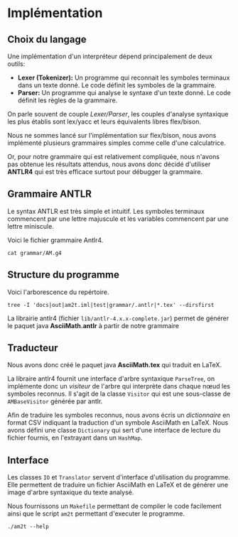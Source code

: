 # Implémentation

## Choix du langage

Une implémentation d'un interpréteur dépend principalement de deux outils:

- **Lexer (Tokenizer):** Un programme qui reconnait les symboles terminaux dans un texte donné. Le code définit les symboles de la grammaire.
- **Parser:** Un programme qui analyse le syntaxe d'un texte donné. Le code définit les règles de la grammaire.

On parle souvent de couple *Lexer/Parser*, les couples d'analyse syntaxique les plus établis sont lex/yacc et leurs équivalents libres flex/bison.

Nous ne sommes lancé sur l'implémentation sur flex/bison, nous avons implémenté plusieurs grammaires simples comme celle d'une calculatrice.

Or, pour notre grammaire qui est relativement compliquée, nous n'avons pas obtenue les résultats attendus, nous avons donc décidé d'utiliser **ANTLR4** qui est très efficace surtout pour débugger la grammaire.

## Grammaire ANTLR

Le syntax ANTLR est très simple et intuitif.
Les symboles terminaux commencent par une lettre majuscule et les variables commencent par une lettre miniscule.

Voici le fichier grammaire Antlr4.
```{bash, comment=NA}
cat grammar/AM.g4
```

## Structure du programme

Voici l'arborescence du repértoire.
```{bash, echo=FALSE, comment=NA}
tree -I 'docs|out|am2t.iml|test|grammar/.antlr|*.tex' --dirsfirst
```

La librairie antlr4 (fichier `lib/antlr-4.x.x-complete.jar`) permet de générer le paquet java **AsciiMath.antlr** à partir de notre grammaire

## Traducteur

Nous avons donc créé le paquet java **AsciiMath.tex** qui traduit en LaTeX.

La libraire antlr4 fournit une interface d'arbre syntaxique `ParseTree`, on implémente donc un *visiteur* de l'arbre qui
interprète dans chaque nœud les symboles reconnus.
Il s'agit de la classe `Visitor` qui est une sous-classe de `AMBaseVisitor` générée par antlr.

Afin de traduire les symboles reconnus, nous avons écris un *dictionnaire* en format CSV indiquant la traduction d'un symbole AsciiMath en LaTeX.
Nous avons défini une classe `Dictionary` qui sert d'une interface de lecture du fichier fournis, en l'extrayant dans un `HashMap`.

## Interface

Les classes `IO` et `Translator` servent d'interface d'utilisation du programme.
Elle permettent de traduire un fichier AsciiMath en LaTeX et de générer une image d'arbre syntaxique du texte analysé.

Nous fournissons un `Makefile` permettant de compiler le code facilement ainsi que le script `am2t`
permettant d'executer le programme.

```{bash}
./am2t --help
```